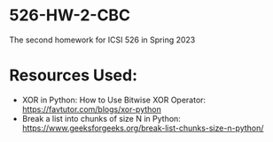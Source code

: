 # 526-HW-2-CBC
The second homework for ICSI 526 in Spring 2023


# Resources Used:
- XOR in Python: How to Use Bitwise XOR Operator: https://favtutor.com/blogs/xor-python
- Break a list into chunks of size N in Python: https://www.geeksforgeeks.org/break-list-chunks-size-n-python/